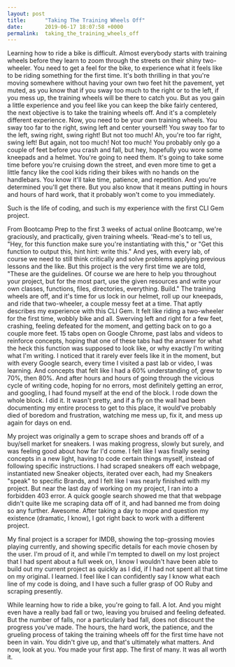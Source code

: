 ```yaml
---
layout: post
title:      "Taking The Training Wheels Off"
date:       2019-06-17 18:07:58 +0000
permalink:  taking_the_training_wheels_off
---
```


Learning how to ride a bike is difficult. Almost everybody starts with training wheels before they learn to zoom through the streets on their shiny two-wheeler. You need to get a feel for the bike, to experience what it feels like to be riding something for the first time. It's both thrilling in that you're moving somewhere without having your own two feet hit the pavement, yet muted, as you know that if you sway too much to the right or to the left, if you mess up, the training wheels will be there to catch you. But as you gain a little experience and you feel like you can keep the bike fairly centered, the next objective is to take the training wheels off. And it's a completely different experience. Now, you need to be your own training wheels. You sway too far to the right, swing left and center yourself! You sway too far to the left, swing right, swing right! But not too much! Ah, you're too far right, swing left! But again, not too much! Not too much! You probably only go a couple of feet before you crash and fall, but hey, hopefully you wore some kneepads and a helmet. You're going to need them. It's going to take some time before you're cruising down the street, and even more time to get a little fancy like the cool kids riding their bikes with no hands on the handlebars. You know it'll take time, patience, and repetition. And you're determined you'll get there. But you also know that it means putting in hours and hours of hard work, that it probably won't come to you immediately. 

Such is the life of coding, and such is my experience with the first CLI Gem project. 

From Bootcamp Prep to the first 3 weeks of actual online Bootcamp, we're graciously, and practically, given training wheels. 'Read-me's to tell us, "Hey, for this function make sure you're instantiating with this," or "Get this function to output this, hint hint: write this." And yes, with every lab, of course we need to still think critically and solve problems applying previous lessons and the like. But this project is the very first time we are told, "These are the guidelines. Of course we are here to help you throughout your project, but for the most part, use the given resources and write your own classes, functions, files, directories, everything. Build." The training wheels are off, and it's time for us lock in our helmet, roll up our kneepads, and ride that two-wheeler, a couple messy feet at a time. That aptly describes my experience with this CLI Gem. It felt like riding a two-wheeler for the first time, wobbly bike and all. Swerving left and right for a few feet, crashing, feeling defeated for the moment, and getting back on to go a couple more feet. 15 tabs open on Google Chrome, past labs and videos to reinforce concepts, hoping that one of these tabs had the answer for what the heck this function was supposed to look like, or why exactly I'm writing what I'm writing. I noticed that it rarely ever feels like it in the moment, but with every Google search, every time I visited a past lab or video, I was learning. And concepts that felt like I had a 60% understanding of, grew to 70%, then 80%. And after hours and hours of going through the vicious cycle of writing code, hoping for no errors, most definitely getting an error, and googling, I had found myself at the end of the block. I rode down the whole block. I did it. It wasn't pretty, and if a fly on the wall had been documenting my entire process to get to this place, it would've probably died of boredom and frustration, watching me mess up, fix it, and mess up again for days on end. 

My project was originally a gem to scrape shoes and brands off of a buy/sell market for sneakers. I was making progress, slowly but surely, and was feeling good about how far I'd come. I felt like I was finally seeing concepts in a new light, having to code certain things myself, instead of following specific instructions. I had scraped sneakers off each webpage, instantiated new Sneaker objects, iterated over each, had my Sneakers "speak" to specific Brands, and I felt like I was nearly finished with my project. But near the last day of working on my project, I ran into a forbidden 403 error. A quick google search showed me that that webpage didn't quite like me scraping data off of it, and had banned me from doing so any further. Awesome. After taking a day to mope and question my existence (dramatic, I know), I got right back to work with a different project.

My final project is a scraper for IMDB, showing the top-grossing movies playing currently, and showing specific details for each movie chosen by the user. I'm proud of it, and while I'm tempted to dwell on my lost project that I had spent about a full week on, I know I wouldn't have been able to build out my current project as quickly as I did, if I had not spent all that time on my original. I learned. I feel like I can confidently say I know what each line of my code is doing, and I have such a fuller grasp of OO Ruby and scraping presently.

While learning how to ride a bike, you're going to fall. A lot. And you might even have a really bad fall or two, leaving you bruised and feeling defeated. But the number of falls, nor a particularly bad fall, does not discount the progress you've made. The hours, the hard work, the patience, and the grueling process of taking the training wheels off for the first time have not been in vain. You didn't give up, and that's ultimately what matters. And now, look at you. You made your first app. The first of many. It was all worth it. 
